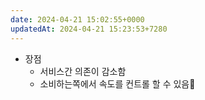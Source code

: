 ```yaml
---
date: 2024-04-21 15:02:55+0000
updatedAt: 2024-04-21 15:23:53+7280
---
```

- 장점
	- 서비스간 의존이 감소함
	- 소비하는쪽에서 속도를 컨트롤 할 수 있음